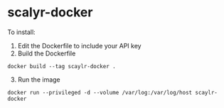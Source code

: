 # scalyr-docker

To install:

1. Edit the Dockerfile to include your API key
2. Build the Dockerfile
```
docker build --tag scaylr-docker .
```
3. Run the image
```
docker run --privileged -d --volume /var/log:/var/log/host scaylr-docker
```
